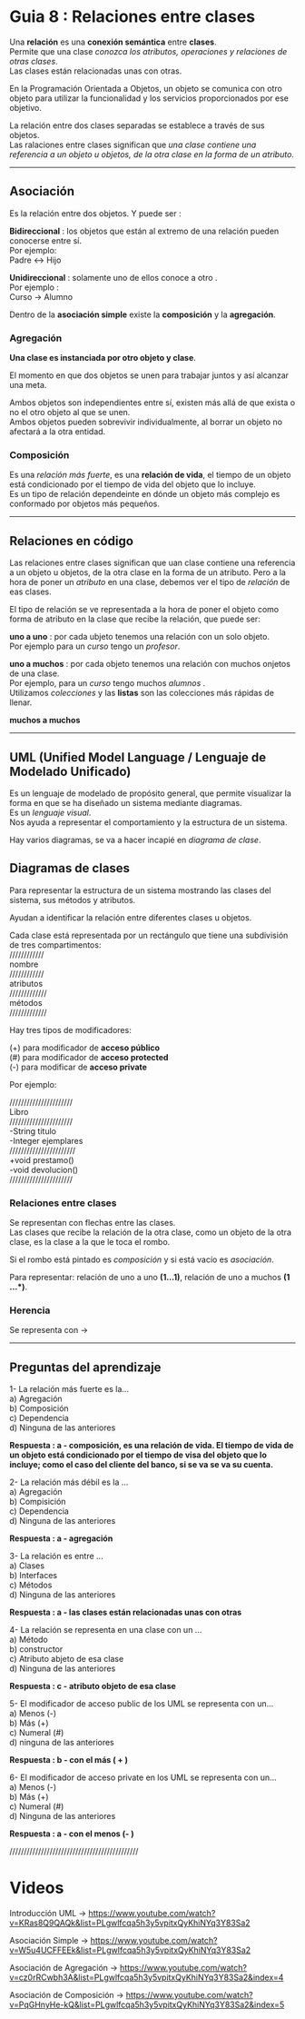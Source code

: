 # Guia 8 : Relaciones entre clases

Una **relación**  es una **conexión semántica** entre **clases**.<br>
Permite que una clase *conozca los atributos, operaciones y relaciones de otras clases*. <br>
Las clases están relacionadas unas con otras. <br>

En la Programación Orientada a Objetos, un objeto se comunica con otro objeto para utilizar la funcionalidad y los servicios proporcionados por ese objetivo. <br>

La relación entre dos clases separadas se establece a través de sus objetos. <br>
Las ralaciones entre clases significan que *una clase contiene una referencia a un objeto u objetos, de la otra clase en la forma de un atributo*. <br>

---

## Asociación

Es la relación entre dos objetos.  Y puede ser : <br>

**Bidireccional** : los objetos que están al extremo de una relación pueden conocerse entre sí.<br>
Por ejemplo: <br>
Padre <-> Hijo <br>

**Unidireccional** : solamente uno de ellos conoce a otro .<br>
Por ejemplo : <br>
Curso -> Alumno <br>

Dentro de la **asociación simple** existe la **composición** y la **agregación**. <br>

### Agregación

**Una clase es instanciada por otro objeto y clase**. <br>

El momento en que dos objetos se unen para trabajar juntos y así alcanzar una meta. <br>

Ambos objetos son independientes entre sí, existen más allá de que exista o no el otro objeto al que se unen.<br>
Ambos objetos pueden sobrevivir individualmente, al borrar un objeto no afectará a la otra entidad. <br>

### Composición

Es una *relación más fuerte*, es una **relación de vida**, el tiempo de un objeto está condicionado por el tiempo de vida del objeto que lo incluye. <br>
Es un tipo de relación dependeinte en dónde un objeto más complejo es conformado por objetos más pequeños. <br>

---

## Relaciones en código

Las relaciones entre clases significan que uan clase contiene una referencia a un objeto u objetos, de la otra clase en la forma de un atributo. Pero a la hora de poner un *atributo* en una clase, debemos ver el tipo de *relación* de eas clases.<br>

El tipo de relación se ve representada a la hora de poner el objeto como forma de atributo en la clase que recibe la relación, que puede ser: <br>

**uno a uno** : por cada ubjeto tenemos una relación con un solo objeto.<br>
Por ejemplo para un *curso* tengo un *profesor*.<br>

**uno a muchos** : por cada objeto tenemos una relación con muchos onjetos de una clase. <br>
Por ejemplo, para un *curso* tengo muchos *alumnos* . <br>
Utilizamos *colecciones* y las **listas** son las colecciones más rápidas de llenar. <br>

**muchos a muchos** <br>

---

## UML (Unified Model Language / Lenguaje de Modelado Unificado)

Es un lenguaje de modelado de propósito general, que permite visualizar la forma en que se ha diseñado un sistema mediante diagramas. <br>
Es un *lenguaje visual*. <br>
Nos ayuda a representar el comportamiento y la estructura de un sistema. <br>

Hay varios diagramas, se va a hacer incapié en *diagrama de clase*.<br>

## Diagramas de clases

Para representar la estructura de un sistema mostrando las clases del sistema, sus métodos y atributos. <br>

Ayudan a identificar la relación entre diferentes clases u objetos. <br>

Cada clase está representada por un rectángulo que tiene  una subdivisión de tres compartimentos: <br>
//////////// <br>
nombre <br>
//////////// <br>
atributos <br>
///////////// <br>
métodos<br>
///////////// <br>

Hay tres tipos de modificadores: <br>

(+) para modificador de **acceso público** <br>
(#) para modificador de **acceso protected** <br>
(-) para modificar de **acceso private** <br>

Por ejemplo: <br>

//////////////////////<br>
Libro<br>
//////////////////////<br>
-String titulo <br>
-Integer ejemplares<br>
/////////////////////// <br>
+void prestamo() <br>
-void devolucion() <br>
////////////////////// <br>

### Relaciones entre clases

Se representan con flechas entre las clases. <br>
Las clases que recibe la relación de la otra clase, como un objeto de la otra clase, es la clase a la que le toca el rombo. <br>

Si el rombo está pintado es *composición* y si está vacío es *asociación*. <br>

Para representar: relación de uno a uno **(1...1)**, relación de uno a muchos **(1 ...*)**. <br>

### Herencia

Se representa con -> <br>

---

## Preguntas del aprendizaje

1- La relación más fuerte es la... <br>
a) Agregación <br>
b) Composición <br>
c) Dependencia <br>
d) Ninguna de las anteriores <br>

**Respuesta : a - composición, es una relación de vida. El tiempo de vida de un objeto está condicionado por el tiempo de visa del objeto que lo incluye; como el caso del cliente del banco, si se va se va su cuenta.** <br>

2- La relación más débil es la ...<br>
a) Agregación <br>
b) Compisición <br>
c) Dependencia <br>
d) Ninguna de las anteriores <br>

**Respuesta : a - agregación**<br>

3- La relación es entre ...<br>
a) Clases<br>
b) Interfaces<br>
c) Métodos <br>
d) Ninguna de las anteriores <br>

**Respuesta : a - las clases están relacionadas unas con otras**<br>

4- La relación se representa en una clase con un ...<br>
a) Método <br>
b) constructor <br>
c) Atributo abjeto de esa clase <br>
d) Ninguna de las anteriores <br>

**Respuesta : c - atributo objeto de esa clase** <br>

5- El modificador de acceso public de los UML se representa con  un...<br>
a) Menos (-) <br>
b) Más (+)<br>
c) Numeral (#)<br>
d) ninguna de las anteriores <br>

**Respuesta : b - con el más ( + )**

6- El modificador de acceso private en los UML se representa con un...<br>
a) Menos (-)<br>
b) Más (+)<br>
c) Numeral (#) <br>
d) Ninguna de las anteriores <br>

**Respuesta : a - con el menos (- )**<br>

///////////////////////////////////////////// 

# Videos

Introducción UML -> https://www.youtube.com/watch?v=KRas8Q9QAQk&list=PLgwlfcqa5h3y5vpitxQyKhiNYq3Y83Sa2 <br>

Asociación Simple -> https://www.youtube.com/watch?v=W5u4UCFFEEk&list=PLgwlfcqa5h3y5vpitxQyKhiNYq3Y83Sa2 <br>

Asociación de Agregación -> https://www.youtube.com/watch?v=cz0rRCwbh3A&list=PLgwlfcqa5h3y5vpitxQyKhiNYq3Y83Sa2&index=4 <br>

Asociación de Composición ->  https://www.youtube.com/watch?v=PqGHnyHe-kQ&list=PLgwlfcqa5h3y5vpitxQyKhiNYq3Y83Sa2&index=5 <br>


